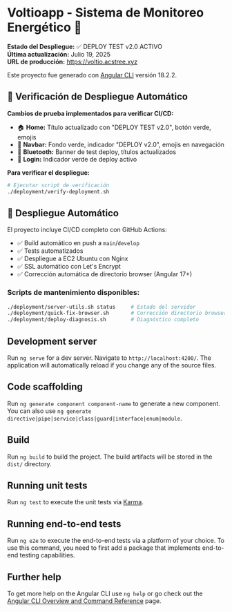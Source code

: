 # Voltioapp - Sistema de Monitoreo Energético 🚀

**Estado del Despliegue:** ✅ DEPLOY TEST v2.0 ACTIVO  
**Última actualización:** Julio 19, 2025  
**URL de producción:** https://voltio.acstree.xyz

Este proyecto fue generado con [Angular CLI](https://github.com/angular/angular-cli) versión 18.2.2.

## 🧪 Verificación de Despliegue Automático

**Cambios de prueba implementados para verificar CI/CD:**

- 🏠 **Home:** Título actualizado con "DEPLOY TEST v2.0", botón verde, emojis
- 🧭 **Navbar:** Fondo verde, indicador "DEPLOY v2.0", emojis en navegación
- 📡 **Bluetooth:** Banner de test deploy, títulos actualizados
- 🔐 **Login:** Indicador verde de deploy activo

**Para verificar el despliegue:**

```bash
# Ejecutar script de verificación
./deployment/verify-deployment.sh
```

## 🚀 Despliegue Automático

El proyecto incluye CI/CD completo con GitHub Actions:

- ✅ Build automático en push a `main`/`develop`
- ✅ Tests automatizados
- ✅ Despliegue a EC2 Ubuntu con Nginx
- ✅ SSL automático con Let's Encrypt
- ✅ Corrección automática de directorio browser (Angular 17+)

### Scripts de mantenimiento disponibles:

```bash
./deployment/server-utils.sh status     # Estado del servidor
./deployment/quick-fix-browser.sh       # Corrección directorio browser
./deployment/deploy-diagnosis.sh        # Diagnóstico completo
```

## Development server

Run `ng serve` for a dev server. Navigate to `http://localhost:4200/`. The application will automatically reload if you change any of the source files.

## Code scaffolding

Run `ng generate component component-name` to generate a new component. You can also use `ng generate directive|pipe|service|class|guard|interface|enum|module`.

## Build

Run `ng build` to build the project. The build artifacts will be stored in the `dist/` directory.

## Running unit tests

Run `ng test` to execute the unit tests via [Karma](https://karma-runner.github.io).

## Running end-to-end tests

Run `ng e2e` to execute the end-to-end tests via a platform of your choice. To use this command, you need to first add a package that implements end-to-end testing capabilities.

## Further help

To get more help on the Angular CLI use `ng help` or go check out the [Angular CLI Overview and Command Reference](https://angular.dev/tools/cli) page.

